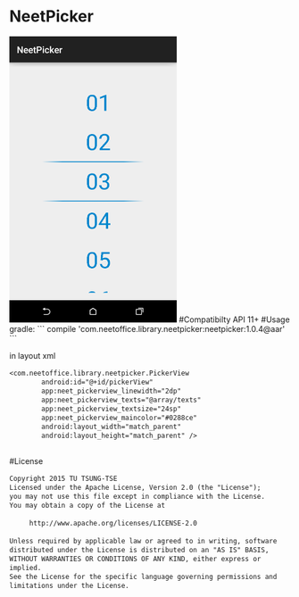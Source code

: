 # NeetPicker
<img src="https://github.com/azril0409/NeetPicker/blob/master/demo.png?raw=true" alt="demo.png" width="300px">
#Compatibilty
API 11+
#Usage
gradle:
```
<dependency>
        compile 'com.neetoffice.library.neetpicker:neetpicker:1.0.4@aar'
</dependency>
```

in layout xml
```
<com.neetoffice.library.neetpicker.PickerView
        android:id="@+id/pickerView"
        app:neet_pickerview_linewidth="2dp"
        app:neet_pickerview_texts="@array/texts"
        app:neet_pickerview_textsize="24sp"
        app:neet_pickerview_maincolor="#0288ce"
        android:layout_width="match_parent"
        android:layout_height="match_parent" />
        
```
#License
```
Copyright 2015 TU TSUNG-TSE
Licensed under the Apache License, Version 2.0 (the "License");
you may not use this file except in compliance with the License.
You may obtain a copy of the License at

     http://www.apache.org/licenses/LICENSE-2.0

Unless required by applicable law or agreed to in writing, software
distributed under the License is distributed on an "AS IS" BASIS,
WITHOUT WARRANTIES OR CONDITIONS OF ANY KIND, either express or implied.
See the License for the specific language governing permissions and
limitations under the License.
```

